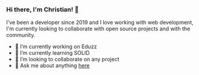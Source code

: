 ### Hi there, I'm Christian! 👋

I've been a developer since 2019 and I love working with web development, I'm currently looking to collaborate with open source projects and with the community.

- 🔭 I’m currently working on Eduzz
- 🌱 I’m currently learning SOLID
- 👯 I’m looking to collaborate on any project
- 💬 Ask me about anything [here](https://github.com/ChrisCorrales/ChrisCorrales/issues)
